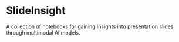 # SlideInsight
A collection of notebooks for gaining insights into presentation slides through multimodal AI models.
